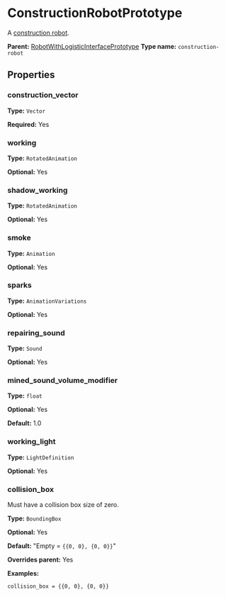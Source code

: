 # ConstructionRobotPrototype

A [construction robot](https://wiki.factorio.com/Construction_robot).

**Parent:** [RobotWithLogisticInterfacePrototype](RobotWithLogisticInterfacePrototype.md)
**Type name:** `construction-robot`

## Properties

### construction_vector

**Type:** `Vector`

**Required:** Yes

### working

**Type:** `RotatedAnimation`

**Optional:** Yes

### shadow_working

**Type:** `RotatedAnimation`

**Optional:** Yes

### smoke

**Type:** `Animation`

**Optional:** Yes

### sparks

**Type:** `AnimationVariations`

**Optional:** Yes

### repairing_sound

**Type:** `Sound`

**Optional:** Yes

### mined_sound_volume_modifier

**Type:** `float`

**Optional:** Yes

**Default:** 1.0

### working_light

**Type:** `LightDefinition`

**Optional:** Yes

### collision_box

Must have a collision box size of zero.

**Type:** `BoundingBox`

**Optional:** Yes

**Default:** "Empty = `{{0, 0}, {0, 0}}`"

**Overrides parent:** Yes

**Examples:**

```
collision_box = {{0, 0}, {0, 0}}
```

